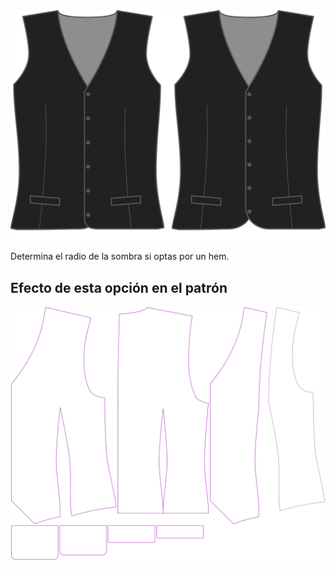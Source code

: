 ![Radio del dobladillo](hemradius.svg)

Determina el radio de la sombra si optas por un hem.


## Efecto de esta opción en el patrón
![Esta imagen muestra el efecto de esta opción superponiendo varias variantes que tienen un valor diferente para esta opción](wahid_hemradius_sample.svg "Efecto de esta opción en el patrón")